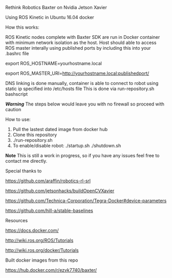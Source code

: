 Rethink Robotics Baxter on Nvidia Jetson Xavier


Using ROS Kinetic in Ubuntu 16.04 docker


How this works:


ROS Kinetic nodes complete with Baxter SDK are run in Docker container with minimum network isolation as the host.
Host should able to access ROS master interally using published ports
by including this into your .bashrc file


export ROS_HOSTNAME=yourhostname.local

export ROS_MASTER_URI=http://yourhostname.local:publishedport/


DNS linking is done manually, container is able to connect to robot using static ip specified into 
/etc/hosts file
This is done via run-repository.sh bashscript




***Warning***
The steps below would leave you with no firewall so proceed with caution

How to use:

1. Pull the lastest dated image from docker hub
2. Clone this repository
3. ./run-repository.sh
4. To enable/disable robot:
./startup.sh
./shutdown.sh


**Note** 
This is still a work in progress, so if you have any issues feel free to contact me directly.


Special thanks to 

https://github.com/araffin/robotics-rl-srl

https://github.com/jetsonhacks/buildOpenCVXavier

https://github.com/Technica-Corporation/Tegra-Docker#device-parameters

https://github.com/hill-a/stable-baselines

Resources

https://docs.docker.com/

http://wiki.ros.org/ROS/Tutorials

http://wiki.ros.org/docker/Tutorials

Built docker images from this repo

https://hub.docker.com/r/ezvk7740/baxter/
